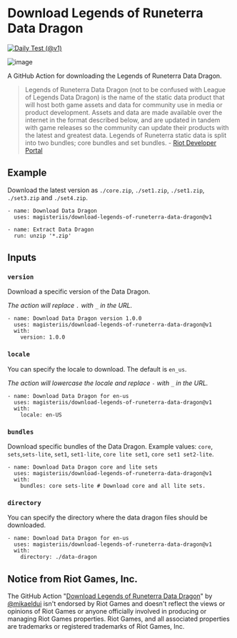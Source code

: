 # Download Legends of Runeterra Data Dragon
[![Daily Test (@v1)](https://github.com/magisteriis/download-legends-of-runeterra-data-dragon/actions/workflows/daily-test.v1.yml/badge.svg)](https://github.com/magisteriis/download-legends-of-runeterra-data-dragon/actions/workflows/daily-test.v1.yml)

![image](https://user-images.githubusercontent.com/3706841/151632989-01f5ede8-b056-4e11-a5f7-dc40c9ffe237.png)

A GitHub Action for downloading the Legends of Runeterra Data Dragon.

> Legends of Runeterra Data Dragon (not to be confused with League of Legends Data Dragon) is the name of the static data product that will host both game assets and data for community use in media or product development. Assets and data are made available over the internet in the format described below, and are updated in tandem with game releases so the community can update their products with the latest and greatest data. Legends of Runeterra static data is split into two bundles; core bundles and set bundles. - [Riot Developer Portal](https://developer.riotgames.com/docs/lor#data-dragon)

## Example
Download the latest version as `./core.zip`, `./set1.zip`, `./set1.zip`, `./set3.zip` and `./set4.zip`.

    - name: Download Data Dragon
      uses: magisteriis/download-legends-of-runeterra-data-dragon@v1
      
    - name: Extract Data Dragon
      run: unzip '*.zip'
      
## Inputs
### `version`
Download a specific version of the Data Dragon.

*The action will replace `.` with `_` in the URL.*

    - name: Download Data Dragon version 1.0.0
      uses: magisteriis/download-legends-of-runeterra-data-dragon@v1
      with:
        version: 1.0.0
        
### `locale`
You can specify the locale to download. The default is `en_us`. 

*The action will lowercase the locale and replace `-` with `_` in the URL.*

    - name: Download Data Dragon for en-us
      uses: magisteriis/download-legends-of-runeterra-data-dragon@v1
      with:
        locale: en-US

### `bundles`
Download specific bundles of the Data Dragon. Example values: `core`, `sets`,`sets-lite`, `set1`, `set1-lite`, `core lite set1`, `core set1 set2-lite`.

    - name: Download Data Dragon core and lite sets
      uses: magisteriis/download-legends-of-runeterra-data-dragon@v1
      with:
        bundles: core sets-lite # Download core and all lite sets.

### `directory`
You can specify the directory where the data dragon files should be downloaded.

    - name: Download Data Dragon for en-us
      uses: magisteriis/download-legends-of-runeterra-data-dragon@v1
      with:
        directory: ./data-dragon
        
## Notice from Riot Games, Inc.
The GitHub Action "[Download Legends of Runeterra Data Dragon](https://github.com/marketplace/actions/download-legends-of-runeterra-data-dragon)" by [@mikaeldui](https://github.com/mikaeldui) isn't endorsed by Riot Games and doesn't reflect the views or opinions of Riot Games or anyone officially involved in producing or managing Riot Games properties. Riot Games, and all associated properties are trademarks or registered trademarks of Riot Games, Inc.
